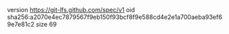 version https://git-lfs.github.com/spec/v1
oid sha256:a2070e4ec7879567f9eb150f93bcf8f9e588cd4e2e1a700aeba93ef69e7e81c2
size 69

